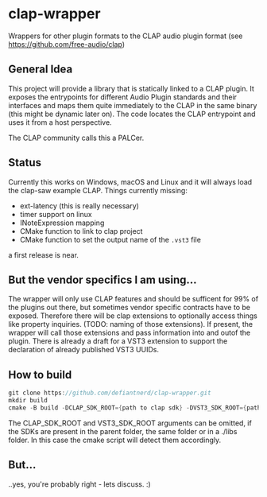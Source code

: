 # clap-wrapper
Wrappers for other plugin formats to the CLAP audio plugin format (see https://github.com/free-audio/clap)

## General Idea

This project will provide a library that is statically linked to a CLAP plugin. It exposes the entrypoints for different Audio Plugin standards and their interfaces and maps them quite immediately to the CLAP in the same binary (this might be dynamic later on). The code locates the CLAP entrypoint and uses it from a host perspective.

The CLAP community calls this a PALCer.

## Status

Currently this works on Windows, macOS and Linux and it will always load the clap-saw example CLAP.
Things currently missing:

- ext-latency (this is really necessary)
- timer support on linux
- INoteExpression mapping
- CMake function to link to clap project
- CMake function to set the output name of the `.vst3` file

a first release is near.

## But the vendor specifics I am using...

The wrapper will only use CLAP features and should be sufficent for 99% of the plugins out there, but sometimes vendor specific contracts have to be exposed. Therefore there will be clap extensions to optionally access things like property inquiries. (TODO: naming of those extensions). If present, the wrapper will call those extensions and pass information into and outof the plugin.
There is already a draft for a VST3 extension to support the declaration of already published VST3 UUIDs.

## How to build

```c++
git clone https://github.com/defiantnerd/clap-wrapper.git
mkdir build
cmake -B build -DCLAP_SDK_ROOT={path to clap sdk} -DVST3_SDK_ROOT={path to vst3 sdk}
```

The CLAP_SDK_ROOT and VST3_SDK_ROOT arguments can be omitted, if the SDKs are present in the parent folder, the same folder or in a ./libs folder.
In this case the cmake script will detect them accordingly.

## But...

..yes, you're probably right - lets discuss. :)
